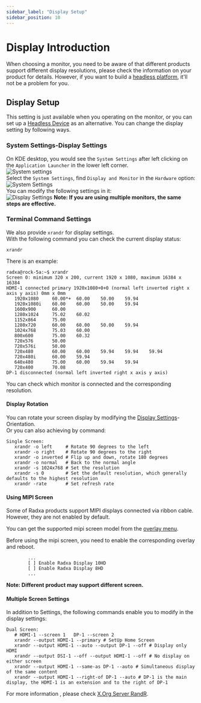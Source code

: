 ```yaml
---
sidebar_label: "Display Setup"
sidebar_position: 10
---
```


# Display Introduction

When choosing a monitor, you need to be aware of that different products support different display resolutions, please check the information on your product for details.
However, if you want to build a [headless platform](headless), it'll not be a problem for you.

## Display Setup

This setting is just available when you operating on the monitor, or you can set up a [Headless Device](headless) as an alternative. You can change the display setting by following ways.

### System Settings-Display Settings

On KDE desktop, you would see the `System Settings` after left clicking on the `Application Launcher` in the lower left corner.  
![System settings](/img/configuration/start_sys_setting.webp)  
Select the `System Settings`, find `Display and Monitor` in the `Hardware` option:  
![System Settings](/img/configuration/system_setting.webp)  
You can modify the following settings in it:  
![Display Settings](/img/configuration/display_setting.webp)
**Note: If you are using multiple monitors, the same steps are effective.**

### Terminal Command Settings

We also provide `xrandr` for display settings.  
With the following command you can check the current display status:

```
xrandr
```

There is an example:

```
radxa@rock-5a:~$ xrandr
Screen 0: minimum 320 x 200, current 1920 x 1080, maximum 16384 x 16384
HDMI-1 connected primary 1920x1080+0+0 (normal left inverted right x axis y axis) 0mm x 0mm
   1920x1080     60.00*+  60.00    50.00    59.94
   1920x1080i    60.00    60.00    50.00    59.94
   1600x900      60.00
   1280x1024     75.02    60.02
   1152x864      75.00
   1280x720      60.00    60.00    50.00    59.94
   1024x768      75.03    60.00
   800x600       75.00    60.32
   720x576       50.00
   720x576i      50.00
   720x480       60.00    60.00    59.94    59.94    59.94
   720x480i      60.00    59.94
   640x480       75.00    60.00    59.94    59.94
   720x400       70.08
DP-1 disconnected (normal left inverted right x axis y axis)
```

You can check which monitor is connected and the corresponding resolution.

#### Display Rotation

You can rotate your screen display by modifying the [Display Settings](display#system-settings-display-settings)-Orientation.  
Or you can also achieving by command:

```
Single Screen:
   xrandr -o left     # Rotate 90 degrees to the left
   xrandr -o right    # Rotate 90 degrees to the right
   xrandr -o inverted # Flip up and down, rotate 180 degrees
   xrandr -o normal   # Back to the normal angle
   xrandr -s 1024x768 # Set the resolution
   xrandr -s 0        # Set the default resolution, which generally defaults to the highest resolution
   xrandr -rate       # Set refresh rate
```

#### Using MIPI Screen

Some of Radxa products support MIPI displays connected via ribbon cable. However, they are not enabled by default.

You can get the supported mipi screen model from the [overlay menu](/radxa-os/rsetup/devicetree#how-to-enable-an-overlay).

Before using the mipi screen, you need to enable the corresponding overlay and reboot.

```
        ...
        [ ] Enable Radxa Display 10HD
        [ ] Enable Radxa Display 8HD
        ...
```

**Note: Different product may support different screen.**

#### Multiple Screen Settings

In addition to Settings, the following commands enable you to modify in the display settings:

```
Dual Screen:
   # HDMI-1 --screen 1   DP-1 --screen 2
   xrandr --output HDMI-1 --primary # SetUp Home Screen
   xrandr --output HDMI-1 --auto --output DP-1 --off # Display only HDMI
   xrandr --output DSI-1 --off --output HDMI-1 --off # No display on either screen
   xrandr --output HDMI-1 --same-as DP-1 --auto # Simultaneous display of the same content
   xrandr --output HDMI-1 --right-of DP-1 --auto # DP-1 is the main display, the HDMI-1 is an extension and to the right of DP-1
```

For more information , please check [X.Org Server RandR](https://en.wikipedia.org/wiki/X.Org_Server#Other_DDX_components).
